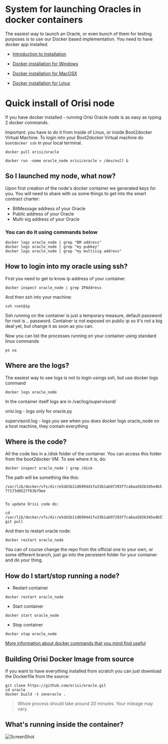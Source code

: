 # System for launching Oracles in docker containers 

The easiest way to launch an Oracle, or even bunch of them for testing purposes is to use our Docker based implementation. You need to  have docker app installed.

- [Introduction to installation](manual/docker_install.md)
- [Docker installation for Windows](https://github.com/orisi/oracle/blob/master/manual/docker_install.md#install-boot2docker-for-macosx-and-windows-users)

- [Docker installation for MacOSX](https://github.com/orisi/oracle/blob/master/manual/docker_install.md#install-boot2docker-for-macosx-and-windows-users)

- [Docker installation for Linux](https://github.com/orisi/oracle/blob/master/manual/docker_install.md#linux)


# Quick install of Orisi node


If you have docker installed - running Orisi Oracle node is as easy as typing 2 docker commands.

Important: you have to do it from inside of Linux, or inside Boot2docker Virtual Machine. To login into your Boot2docker Virtual machine do ```bootdocker ssh``` in your local terminal.

```
docker pull orisi/oracle
```

```
docker run -name oracle_node orisi/oracle > /dev/null &
```



## So I launched my node, what now?

Upon first creation of the node's docker container we generated keys for you. You will need to share with us some things to get into the smart contract charter:

- BitMessage address of your Oracle
- Public address of your Oracle
- Multi-sig address of your Oracle

### You can do it using commands below
```
docker logs oracle_node | grep "BM address"
docker logs oracle_node | grep "my pubkey"
docker logs oracle_node | grep "my multisig address"
```
## How to login into my oracle using ssh?

First you need to get to know ip address of your container.
```
docker inspect oracle_node | grep IPAddress
```

And then ssh into your machine:

```
ssh root@ip
```

Ssh running on the container is just a temporary measure, default password for root is .. password. Container is not exposed on public ip so it's not a big deal yet, but change it as soon as you can.

Now you can list the processes running on your container using standard linux commands

```
ps xa
```

## Where are the logs?

The easiest way to see logs is not to login usings ssh, but use docker logs command
```
docker logs oracle_node
```

In the container itself logs are in /var/log/supervisord/

orisi.log - logs only for oracle.py

supervisord.log - logs you see when you does docker logs oracle_node on a host machine, they contain everything

## Where is the code?

All the code lies in a /disk folder of the container. You can access this folder from the boot2docker VM. To see where it is, do:

```docker inspect oracle_node | grep /disk```

The path will be something like this:

```/var/lib/docker/vfs/dir/e5dd1b11d699441fa33b1ab97293f7ca6aa502b345e4b577173d0527f63b79ee```
```

To update Orisi code do: 

cd /var/lib/docker/vfs/dir/e5dd1b11d699441fa33b1ab97293f7ca6aa502b345e4b577173d0527f63b79ee/orisi
git pull
```
And then to restart oracle node:

```
docker restart oracle_node
```

You can of course change the repo from the official one to your own, or some different branch, just go into the persistent folder for your container and do your thing.

## How do I start/stop running a node?

* Restart container
```
docker restart oracle_node
```

* Start container
```
docker start oracle_node
```

* Stop container
```
docker stop oracle_node
```



[More information about docker commands that you mind find useful ](manual/docker_basics.md)

## Building Orisi Docker Image from source

If you want to have everything installed from scratch you can just download the Dockerfile from the source:
```
git clone https://github.com/orisi/oracle.git
cd oracle
docker build -t zenoracle .
```

>Whole process should take around 20 minutes. Your mileage may vary.

## What's running inside the container?
![ScreenShot](http://zenoracles.s3.amazonaws.com/README/content.png)

